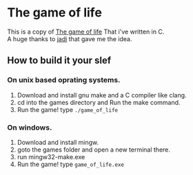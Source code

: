 # The game of life

This is a copy of [The game of life](https://en.wikipedia.org/wiki/Conway%27s_Game_of_Life) That i've written in C.
</br>
A huge thanks to [jadi](https://github.com/jadijadi) that gave me the idea.

## How to build it your slef
### On unix based oprating systems.
1. Download and install gnu make and a C compiler like clang.
2. cd into the games directory and Run the make command.
3. Run the game! type `./game_of_life`

### On windows.
1. Download and install mingw.
2. goto the games folder and open a new terminal there.
3. run mingw32-make.exe
3. Run the game! type ``game_of_life.exe``
